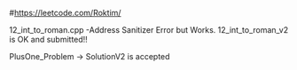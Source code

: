 #https://leetcode.com/Roktim/ 

12_int_to_roman.cpp -Address Sanitizer Error but Works. 12_int_to_roman_v2 is OK and submitted!!

PlusOne_Problem -> SolutionV2 is accepted

